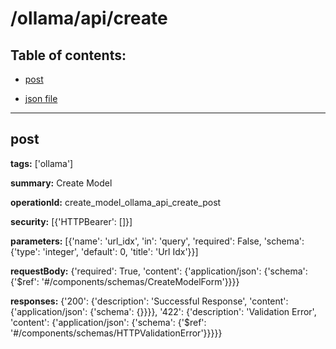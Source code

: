 # /ollama/api/create

## Table of contents:
- [post](#post)

- [json file](./_ollama_api_create.json)

---
<a name="post"></a>
## post

**tags:** ['ollama']

**summary:** Create Model

**operationId:** create_model_ollama_api_create_post

**security:** [{'HTTPBearer': []}]

**parameters:** [{'name': 'url_idx', 'in': 'query', 'required': False, 'schema': {'type': 'integer', 'default': 0, 'title': 'Url Idx'}}]

**requestBody:** {'required': True, 'content': {'application/json': {'schema': {'$ref': '#/components/schemas/CreateModelForm'}}}}

**responses:** {'200': {'description': 'Successful Response', 'content': {'application/json': {'schema': {}}}}, '422': {'description': 'Validation Error', 'content': {'application/json': {'schema': {'$ref': '#/components/schemas/HTTPValidationError'}}}}}

